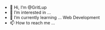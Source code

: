 - 👋 Hi, I’m @GritLup
- 👀 I’m interested in ...
- 🌱 I’m currently learning ... Web Development 
- 📫 How to reach me ... 

<!---
GritLup/GritLup is a ✨ special ✨ repository because its `README.md` (this file) appears on your GitHub profile.
You can click the Preview link to take a look at your changes.
--->
